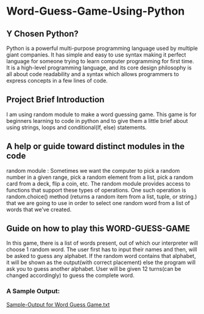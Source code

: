 # Word-Guess-Game-Using-Python

## Y Chosen Python?
Python is a powerful multi-purpose programming language used by multiple giant companies.
It has simple and easy to use syntax making it perfect language for someone trying to learn computer programming for first time.
It is a high-level programming language, and its core design philosophy is all about code readability and a syntax which allows programmers to express concepts in a few lines of code.

## Project Brief Introduction
I am using random module to make a word guessing game.
This game is for beginners learning to code in python and to give them a little brief about using strings, loops and conditional(If, else) statements.

## A help or guide toward distinct modules in the code
random module : Sometimes we want the computer to pick a random number in a given range, pick a random element from a list, pick a random card from a deck, flip a coin, etc. The random module provides access to functions that support these types of operations.
One such operation is random.choice() method (returns a random item from a list, tuple, or string.) that we are going to use in order to select one random word from a list of words that we’ve created.

## Guide on how to play this WORD-GUESS-GAME
In this game, there is a list of words present, out of which our interpreter will choose 1 random word.
The user first has to input their names and then, will be asked to guess any alphabet. 
If the random word contains that alphabet, it will be shown as the output(with correct placement) else the program will ask you to guess another alphabet. 
User will be given 12 turns(can be changed accordingly) to guess the complete word.

### A Sample Output:
[Sample-Output for Word Guess Game.txt](https://github.com/ArfaIram011/Word-Guess-Game-Using-Python/files/11734662/Sample-Output.for.Word.Guess.Game.txt)

